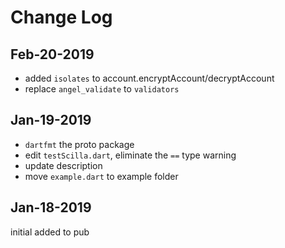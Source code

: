 # Change Log

## Feb-20-2019

- added `isolates` to account.encryptAccount/decryptAccount
- replace `angel_validate` to `validators`

## Jan-19-2019

- `dartfmt` the proto package
- edit `testScilla.dart`, eliminate the `==` type warning
- update description
- move `example.dart` to example folder

## Jan-18-2019

initial added to pub
